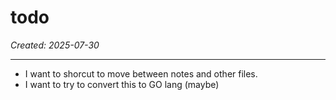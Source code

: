 # todo

*Created: 2025-07-30*

---

- I want to shorcut to move between notes and other files.
- I want to try to convert this to GO lang (maybe)